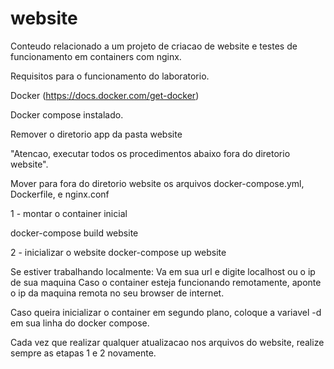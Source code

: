 # website
Conteudo relacionado a um projeto de criacao de website e testes de funcionamento em containers com nginx.

Requisitos para o funcionamento do laboratorio.

Docker (https://docs.docker.com/get-docker)

Docker compose instalado.

Remover o diretorio app da pasta website

"Atencao, executar todos os procedimentos abaixo fora do diretorio website".

Mover para fora do diretorio website os arquivos docker-compose.yml, Dockerfile, e nginx.conf 

1 - montar o container inicial

docker-compose build website

2 - inicializar o website
docker-compose up website

Se estiver trabalhando localmente:
Va em sua url e digite localhost ou o ip de sua maquina 
Caso o container esteja funcionando remotamente, aponte o ip da maquina remota no seu browser de internet.

Caso queira inicializar o container em segundo plano, coloque a variavel -d em sua linha do docker compose.

Cada vez que realizar qualquer atualizacao nos arquivos do website, realize sempre as etapas 1 e 2 novamente.
